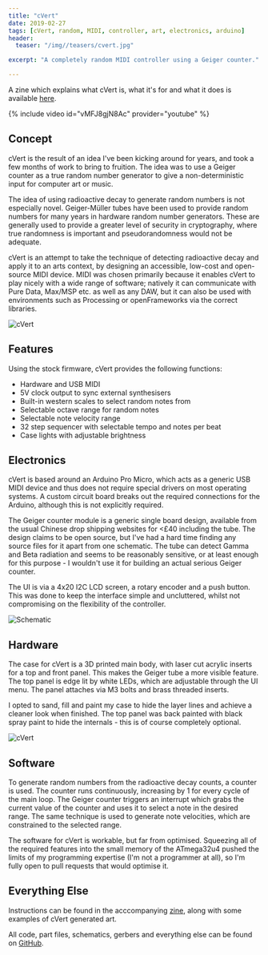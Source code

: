 ```yaml
---
title: "cVert"
date: 2019-02-27
tags: [cVert, random, MIDI, controller, art, electronics, arduino]
header:
  teaser: "/img//teasers/cvert.jpg"

excerpt: "A completely random MIDI controller using a Geiger counter."

---
```

A zine which explains what cVert is, what it's for and what it does is available [here](https://github.com/walkerdanny/cVert/blob/master/documentation/zine.pdf).

{% include video id="vMFJ8gjN8Ac" provider="youtube" %}


## Concept

cVert is the result of an idea I've been kicking around for years, and took a few months of work to bring to fruition. The idea was to use a Geiger counter as a true random number generator to give a non-deterministic input for computer art or music.

The idea of using radioactive decay to generate random numbers is not especially novel. Geiger-Müller tubes have been used to provide random numbers for many years in hardware random number generators. These are generally used to provide a greater level of security in cryptography, where true randomness is important and pseudorandomness would not be adequate.

cVert is an attempt to take the technique of detecting radioactive decay and apply it to an arts context, by designing an accessible, low-cost and open-source MIDI device. MIDI was chosen primarily because it enables cVert to play nicely with a wide range of software; natively it can communicate with Pure Data, Max/MSP etc. as well as any DAW, but it can also be used with environments such as Processing or openFrameworks via the correct libraries.

<img src="{{ site.url }}{{ site.baseurl }}/img/cvert1.png" alt="cVert">


## Features

Using the stock firmware, cVert provides the following functions:
- Hardware and USB MIDI
- 5V clock output to sync external synthesisers
- Built-in western scales to select random notes from
- Selectable octave range for random notes
- Selectable note velocity range
- 32 step sequencer with selectable tempo and notes per beat
- Case lights with adjustable brightness


## Electronics

cVert is based around an Arduino Pro Micro, which acts as a generic USB MIDI device and thus does not require special drivers on most operating systems. A custom circuit board breaks out the required connections for the Arduino, although this is not explicitly required.

The Geiger counter module is a generic single board design, available from the usual Chinese drop shipping websites for <£40 including the tube. The design claims to be open source, but I've had a hard time finding any source files for it apart from one schematic. The tube can detect Gamma and Beta radiation and seems to be reasonably sensitive, or at least enough for this purpose - I wouldn't use it for building an actual serious Geiger counter.

The UI is via a 4x20 I2C LCD screen, a rotary encoder and a push button. This was done to keep the interface simple and uncluttered, whilst not compromising on the flexibility of the controller.

<img src="{{ site.url }}{{ site.baseurl }}/img/cvert-schematic.png" alt="Schematic">


## Hardware

The case for cVert is a 3D printed main body, with laser cut acrylic inserts for a top and front panel. This makes the Geiger tube a more visible feature. The top panel is edge lit by white LEDs, which are adjustable through the UI menu. The panel attaches via M3 bolts and brass threaded inserts.

I opted to sand, fill and paint my case to hide the layer lines and achieve a cleaner look when finished. The top panel was back painted with black spray paint to hide the internals - this is of course completely optional.

<img src="{{ site.url }}{{ site.baseurl }}/img/cvert2.png" alt="cVert">


## Software

To generate random numbers from the radioactive decay counts, a counter is used. The counter runs continuously, increasing by 1 for every cycle of the main loop. The Geiger counter triggers an interrupt which grabs the current value of the counter and uses it to select a note in the desired range. The same technique is used to generate note velocities, which are constrained to the selected range.

The software for cVert is workable, but far from optimised. Squeezing all of the required features into the small memory of the ATmega32u4 pushed the limits of my programming expertise (I'm not a programmer at all), so I'm fully open to pull requests that would optimise it.


## Everything Else

Instructions can be found in the acccompanying [zine](https://github.com/walkerdanny/cVert/blob/master/documentation/zine.pdf), along with some examples of cVert generated art.

All code, part files, schematics, gerbers and everything else can be found on [GitHub](https://github.com/walkerdanny/cvert).

